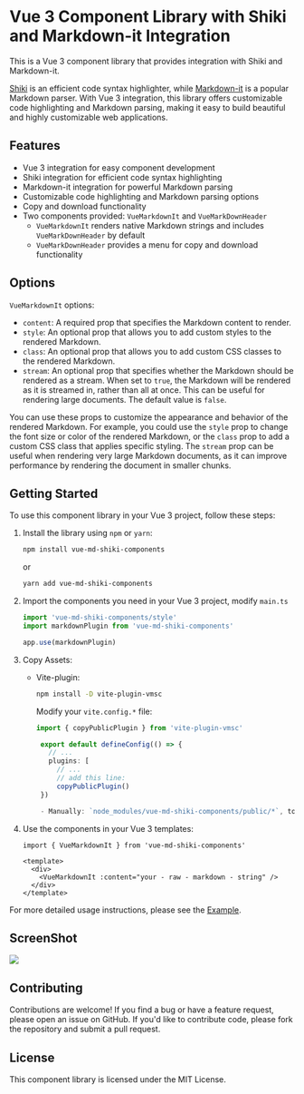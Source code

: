 # Vue 3 Component Library with Shiki and Markdown-it Integration

This is a Vue 3 component library that provides integration with Shiki and Markdown-it.

[Shiki](https://github.com/shikijs/shiki) is an efficient code syntax highlighter, while [Markdown-it](https://github.com/markdown-it/markdown-it) is a popular Markdown parser. With Vue 3 integration, this library offers customizable code highlighting and Markdown parsing, making it easy to build beautiful and highly customizable web applications.

## Features

- Vue 3 integration for easy component development
- Shiki integration for efficient code syntax highlighting
- Markdown-it integration for powerful Markdown parsing
- Customizable code highlighting and Markdown parsing options
- Copy and download functionality
- Two components provided: `VueMarkdownIt` and `VueMarkDownHeader`
  - `VueMarkdownIt` renders native Markdown strings and includes `VueMarkDownHeader` by default
  - `VueMarkDownHeader` provides a menu for copy and download functionality

## Options

`VueMarkdownIt` options:

- `content`: A required prop that specifies the Markdown content to render.
- `style`: An optional prop that allows you to add custom styles to the rendered Markdown.
- `class`: An optional prop that allows you to add custom CSS classes to the rendered Markdown.
- `stream`: An optional prop that specifies whether the Markdown should be rendered as a stream. When set to `true`, the Markdown will be rendered as it is streamed in, rather than all at once. This can be useful for rendering large documents. The default value is `false`.

You can use these props to customize the appearance and behavior of the rendered Markdown. For example, you could use the `style` prop to change the font size or color of the rendered Markdown, or the `class` prop to add a custom CSS class that applies specific styling. The `stream` prop can be useful when rendering very large Markdown documents, as it can improve performance by rendering the document in smaller chunks.

## Getting Started

To use this component library in your Vue 3 project, follow these steps:

1. Install the library using `npm` or `yarn`:

   ```bash
   npm install vue-md-shiki-components
   ```

   or

   ```bash
   yarn add vue-md-shiki-components
   ```

2. Import the components you need in your Vue 3 project, modify `main.ts`

   ```typescript
   import 'vue-md-shiki-components/style'
   import markdownPlugin from 'vue-md-shiki-components'

   app.use(markdownPlugin)
   ```

3. Copy Assets:

   - Vite-plugin:

     ```bash
     npm install -D vite-plugin-vmsc
     ```

     Modify your `vite.config.*` file:

     ```typescript
     import { copyPublicPlugin } from 'vite-plugin-vmsc'

      export default defineConfig(() => {
        // ...
        plugins: [
          // ...
          // add this line:
          copyPublicPlugin()
      })

      - Manually: `node_modules/vue-md-shiki-components/public/*`, to your `public` directory.
     ```

4. Use the components in your Vue 3 templates:

   ```vue
   import { VueMarkdownIt } from 'vue-md-shiki-components'

   <template>
     <div>
       <VueMarkdownIt :content="your - raw - markdown - string" />
     </div>
   </template>
   ```

For more detailed usage instructions, please see the [Example](./vue-md-shiki-components/example).

## ScreenShot

![](./vue-md-shiki-components/screenshots/1.png)

## Contributing

Contributions are welcome! If you find a bug or have a feature request, please open an issue on GitHub. If you'd like to contribute code, please fork the repository and submit a pull request.

## License

This component library is licensed under the MIT License.
